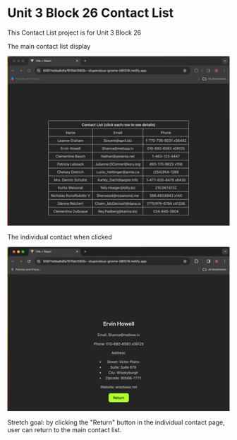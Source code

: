 # Unit 3 Block 26 Contact List

This Contact List project is for Unit 3 Block 26

The main contact list display

![Alt Text](./Contact-List/src/contact-list.png)

The individual contact when clicked

![Alt Text](./Contact-List/src/individual-contact.png)

Stretch goal: by clicking the "Return" button in the individual contact page, user can return to the main contact list. 
